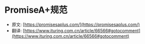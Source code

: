 # PromiseA+规范
- 原文: [https://promisesaplus.com/](https://promisesaplus.com/)
- 翻译: [https://www.ituring.com.cn/article/66566#gotocomment](https://www.ituring.com.cn/article/66566#gotocomment)
